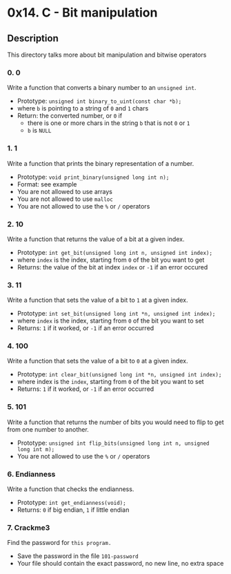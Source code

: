 # 0x14. C - Bit manipulation

## Description 

This directory talks more about bit manipulation and bitwise operators

### 0. 0

Write a function that converts a binary number to an ```unsigned int```.

* Prototype: ```unsigned int binary_to_uint(const char *b);```
* where ```b``` is pointing to a string of ```0``` and ```1``` chars
* Return: the converted number, or ```0``` if
	* there is one or more chars in the string ```b``` that is not ```0``` or ```1```
	* ```b``` is ```NULL```

### 1. 1

Write a function that prints the binary representation of a number.

* Prototype: ```void print_binary(unsigned long int n);```
* Format: see example
* You are not allowed to use arrays
* You are not allowed to use ```malloc```
* You are not allowed to use the ```%``` or ```/``` operators

### 2. 10

Write a function that returns the value of a bit at a given index.

* Prototype: ```int get_bit(unsigned long int n, unsigned int index);```
* where ```index``` is the index, starting from ```0``` of the bit you want to get
* Returns: the value of the bit at index ```index``` or ```-1``` if an error occured

### 3. 11

Write a function that sets the value of a bit to ```1``` at a given index.

* Prototype: ```int set_bit(unsigned long int *n, unsigned int index);```
* where ```index``` is the index, starting from ```0``` of the bit you want to set
* Returns: ```1``` if it worked, or ```-1``` if an error occurred

### 4. 100

Write a function that sets the value of a bit to ```0``` at a given index.

* Prototype: ```int clear_bit(unsigned long int *n, unsigned int index);```
* where index is the ```index```, starting from ```0``` of the bit you want to set
* Returns: ```1``` if it worked, or ```-1``` if an error occurred

### 5. 101

Write a function that returns the number of bits you would need to flip to get from one number to another.

* Prototype: ```unsigned int flip_bits(unsigned long int n, unsigned long int m);```
* You are not allowed to use the ```%``` or ```/``` operators

### 6. Endianness

Write a function that checks the endianness.

* Prototype: ```int get_endianness(void);```
* Returns: ```0``` if big endian, ```1``` if little endian

### 7. Crackme3

Find the password for `this program.`

* Save the password in the file ```101-password```
* Your file should contain the exact password, no new line, no extra space
